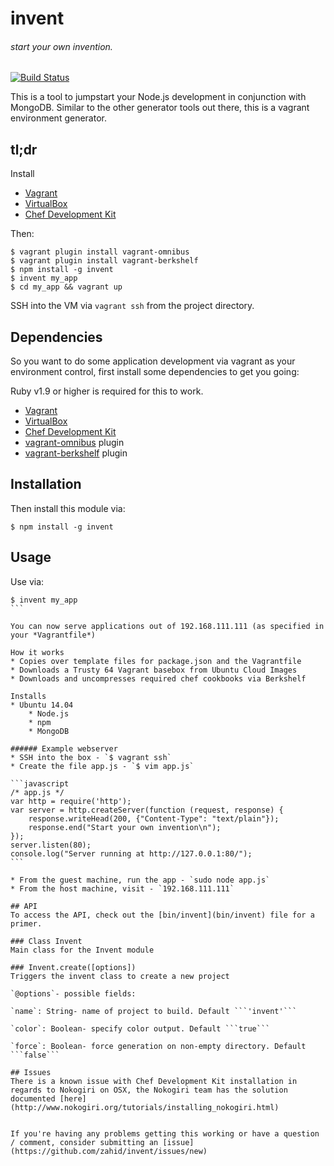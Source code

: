 invent
==============

###### start your own invention.
[![Build Status](https://travis-ci.org/zahid/invent.svg?branch=master)](https://travis-ci.org/zahid/invent)

This is a tool to jumpstart your Node.js development in conjunction with MongoDB.
Similar to the other generator tools out there, this is a vagrant environment generator.

## tl;dr
Install

* [Vagrant](https://www.vagrantup.com/)
* [VirtualBox](https://www.virtualbox.org/)
* [Chef Development Kit](http://downloads.getchef.com/chef-dk/)

Then:

```shell
$ vagrant plugin install vagrant-omnibus
$ vagrant plugin install vagrant-berkshelf
$ npm install -g invent
$ invent my_app
$ cd my_app && vagrant up
```

SSH into the VM via `vagrant ssh` from the project directory. 

## Dependencies
So you want to do some application development via vagrant as your environment control, first install some dependencies to get you going:

Ruby v1.9 or higher is required for this to work.

* [Vagrant](https://www.vagrantup.com/)
* [VirtualBox](https://www.virtualbox.org/)
* [Chef Development Kit](http://downloads.getchef.com/chef-dk/)
* [vagrant-omnibus](https://github.com/opscode/vagrant-omnibus) plugin
* [vagrant-berkshelf](https://github.com/berkshelf/vagrant-berkshelf) plugin

## Installation
Then install this module via: 

```shell
$ npm install -g invent
``` 

## Usage
Use via:

````shell
$ invent my_app
```

You can now serve applications out of 192.168.111.111 (as specified in your *Vagrantfile*)

How it works
* Copies over template files for package.json and the Vagrantfile
* Downloads a Trusty 64 Vagrant basebox from Ubuntu Cloud Images
* Downloads and uncompresses required chef cookbooks via Berkshelf

Installs 
* Ubuntu 14.04
    * Node.js
    * npm
    * MongoDB

###### Example webserver
* SSH into the box - `$ vagrant ssh`
* Create the file app.js - `$ vim app.js`

```javascript
/* app.js */
var http = require('http');
var server = http.createServer(function (request, response) {
    response.writeHead(200, {"Content-Type": "text/plain"});
    response.end("Start your own invention\n");
});
server.listen(80);
console.log("Server running at http://127.0.0.1:80/");
```

* From the guest machine, run the app - `sudo node app.js` 
* From the host machine, visit - `192.168.111.111`

## API
To access the API, check out the [bin/invent](bin/invent) file for a primer.

### Class Invent
Main class for the Invent module

### Invent.create([options])
Triggers the invent class to create a new project

`@options`- possible fields:

`name`: String- name of project to build. Default ```'invent'```

`color`: Boolean- specify color output. Default ```true```

`force`: Boolean- force generation on non-empty directory. Default ```false```

## Issues
There is a known issue with Chef Development Kit installation in regards to Nokogiri on OSX, the Nokogiri team has the solution documented [here](http://www.nokogiri.org/tutorials/installing_nokogiri.html)


If you're having any problems getting this working or have a question / comment, consider submitting an [issue](https://github.com/zahid/invent/issues/new)
